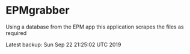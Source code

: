 # EPMgrabber
Using a database from the EPM app this application scrapes the files as required


Latest backup: Sun Sep 22 21:25:02 UTC 2019
